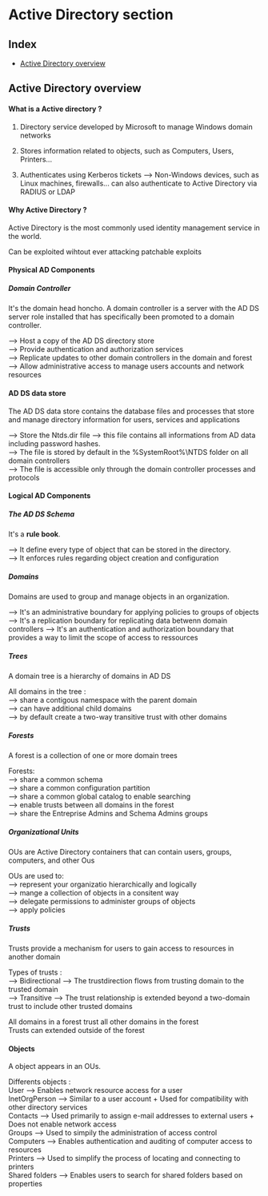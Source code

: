 # Active Directory section

## Index

- [Active Directory overview](#Active-Directory-overview)

## Active Directory overview

#### What is a Active directory ?

1. Directory service developed by Microsoft to manage Windows domain networks

2. Stores information related to objects, such as Computers, Users, Printers...

3. Authenticates using Kerberos tickets --> Non-Windows devices, such as Linux machines, firewalls... can also authenticate to Active Directory via RADIUS or LDAP

#### Why Active Directory ?

Active Directory is the most commonly used identity management service in the world. 

Can be exploited wihtout ever attacking patchable exploits

#### Physical AD Components

##### Domain Controller 

It's the domain head honcho. 
A domain controller is a server with the AD DS server role installed that has specifically been promoted to a domain controller.

--> Host a copy of the AD DS directory store<br>
--> Provide authentication and authorization services<br>
--> Replicate updates to other domain controllers in the domain and forest<br>
--> Allow administrative access to manage users accounts and network resources<br>

#### AD DS data store

The AD DS data store contains the database files and processes that store and manage directory information for users, services and applications

--> Store the Ntds.dir file --> this file contains all informations from AD data including password hashes.<br>
--> The file is stored by default in the %SystemRoot%\NTDS folder on all domain controllers<br>
--> The file is accessible only through the domain controller processes and protocols

#### Logical AD Components

##### The AD DS Schema

It's a **rule book**.<br>

--> It define every type of object that can be stored in the directory.<br>
--> It enforces rules regarding object creation and configuration<br>

##### Domains

Domains are used to group and manage objects in an organization.<br>

--> It's an administrative boundary for applying policies to groups of objects<br>
--> It's a replication boundary for replicating data betwenn domain controllers
--> It's an authentication and authorization boundary that provides a way to limit the scope of access to ressources

##### Trees

A domain tree is a hierarchy of domains in AD DS

All domains in the tree :<br>
--> share a contigous namespace with the parent domain<br>
--> can have additional child domains<br>
--> by default create a two-way transitive trust with other domains<br>

##### Forests

A forest is a collection of one or more domain trees

Forests:<br>
--> share a common schema<br>
--> share a common configuration partition<br>
--> share a common global catalog to enable searching<br>
--> enable trusts between all domains in the forest<br>
--> share the Entreprise Admins and Schema Admins groups<br>

##### Organizational Units

OUs are Active Directory containers that can contain users, groups, computers, and other Ous

OUs are used to:<br>
--> represent your organizatio hierarchically and logically<br>
--> mange a collection of objects in a consitent way<br>
--> delegate permissions to administer groups of objects<br>
--> apply policies<br>

##### Trusts

Trusts provide a mechanism for users to gain access to resources in another domain<br>

Types of trusts :<br>
--> Bidirectional --> The trustdirection flows from trusting domain to the trusted domain<br>
--> Transitive --> The trust relationship is extended beyond a two-domain trust to include other trusted domains<br>

All domains in a forest trust all other domains in the forest<br>
Trusts can extended outside of the forest<br>


#### Objects

A object appears in an OUs.

Differents objects :<br>
User --> Enables network resource access for a user<br>
InetOrgPerson --> Similar to a user account + Used for compatibility with other directory services<br>
Contacts --> Used primarily to assign e-mail addresses to external users + Does not enable network access<br>
Groups --> Used to simpily the administration of access control<br>
Computers --> Enables authentication and auditing of computer access to resources<br>
Printers --> Used to simplify the process of locating and connecting to printers<br>
Shared folders --> Enables users to search for shared folders based on properties<br>






































